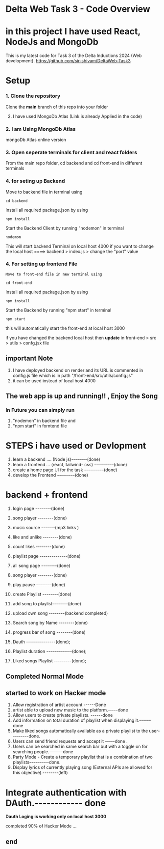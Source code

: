 # Delta Web Task 3 - Code Overview

# in this project I have used React, NodeJs and MongoDb  

This is my latest code  for Task 3 of the Delta Inductions 2024 (Web development).
https://github.com/sir-shivam/DeltaWeb-Task3  

# Setup

### 1. Clone the repository
Clone the **main** branch of this repo into your folder

2. I have used MongoDb Atlas (Link is already Applied in the code)

### 2. I am Using MongoDb Atlas 
mongoDb Atlas online version

### 3. Open seperate terminals for client and react folders
From the main repo folder, cd backend and cd front-end in different terminals

### 4. for seting up Backend 
   Move to backend file in terminal using
   ```
   cd backend
   ```

   Install all required package.json by using 
   ```
   npm install
   ``` 

   Start the Backend Client by running "nodemon" in terminal
   ```
   nodemon
   ```

   This will start backend Terminal on local host 4000 
   if you want to change the local host ====>   backend >  index.js > change the "port" value

### 4. For setting up frontend File 

    Move to front-end file in new terminal using
   ```
   cd front-end
   ```

   Install all required package.json by using 
   ```
   npm install
   ``` 

   Start the Backend by running "npm start" in terminal
   ```
   npm start
   ```

   this will automatically start the front-end at local host 3000

   if you have changed the backend local host then **update** in   front-end > src > utils > confg.jsx   file


## important Note 
   1. I have deployed backend on render  and its URL is commented in config.js file  which is in path "/front-end/src/utils/config.js"
   2. it can be used instead of local host 4000

##  The web app is up and running!! , Enjoy the Song

### In Future you can simply run 

   1. "nodemon" in backend file and
   2. "npm start" in forntend file

# STEPS i have used or Devlopment

1. learn a backend .... (Node js)--------(done)
2. learn a frontend ... (react, tailwind- css) ----------(done)
3. create a  home page UI for the task   ----------(done)
4. develop the Frontend   ---------(done)
#  backend + frontend
   1.   login page  --------(done)
   2.   song player  --------(done)
   3.   music source -------(mp3 links )
   4.   like and unlike --------(done)
   5.   count likes --------(done)
   6.   playlist page --------------(done)
   7.   all song page --------(done)
   8.   song player --------(done)
   9.   play pause --------(done)
   10.  create Playlist  --------(done)
   11.  add song to playlist--------(done)
   12.  upload own song --------(backend completed) 
   13.  Search song by Name --------(done)
   14.  progress bar of song --------(done)

   15.  Dauth ---------------(done);
   16. Playlist duration -------------(done);
   17. Liked songs Playlist ---------(done);


   ##  Completed Normal Mode #


   ##  started to work on Hacker mode #

   1. Allow registration of artist account  ------Done
   2. artist able to  upload  new music to the platform.-----done
   3. Allow users to create private playlists. ------done
   4. Add information on total duration of playlist when displaying it.------done
   5. Make liked songs automatically available as a private playlist to the user---------done.
   6. Users can send friend requests and accept it -----done . 
   7. Users can be searched in same search bar but with a toggle on for searching people.-------done
   8. Party Mode - Create a temporary playlist that is a combination of two playlists----------done.
   9. Display lyrics of currently playing song (External APIs are allowed for this objective).--------(left)

# Integrate authentication with DAuth.------------ done
  **Dauth Loging is working only on local host 3000**

completed 90% of Hacker Mode ...

   ##   end   ##